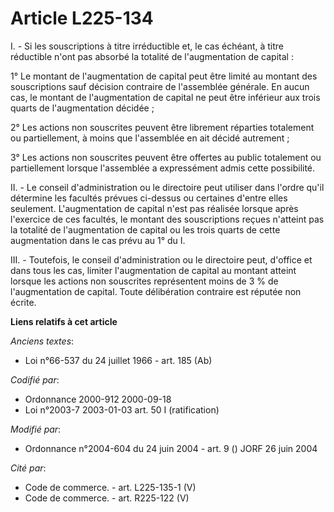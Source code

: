 # Article L225-134

I. - Si les souscriptions à titre irréductible et, le cas échéant, à titre réductible n'ont pas absorbé la totalité de
l'augmentation de capital :

1° Le montant de l'augmentation de capital peut être limité au montant des souscriptions sauf décision contraire de
l'assemblée générale. En aucun cas, le montant de l'augmentation de capital ne peut être inférieur aux trois quarts de
l'augmentation décidée ;

2° Les actions non souscrites peuvent être librement réparties totalement ou partiellement, à moins que l'assemblée en ait
décidé autrement ;

3° Les actions non souscrites peuvent être offertes au public totalement ou partiellement lorsque l'assemblée a expressément
admis cette possibilité.

II. - Le conseil d'administration ou le directoire peut utiliser dans l'ordre qu'il détermine les facultés prévues ci-dessus
ou certaines d'entre elles seulement. L'augmentation de capital n'est pas réalisée lorsque après l'exercice de ces facultés,
le montant des souscriptions reçues n'atteint pas la totalité de l'augmentation de capital ou les trois quarts de cette
augmentation dans le cas prévu au 1° du I.

III. - Toutefois, le conseil d'administration ou le directoire peut, d'office et dans tous les cas, limiter l'augmentation de
capital au montant atteint lorsque les actions non souscrites représentent moins de 3 % de l'augmentation de capital. Toute
délibération contraire est réputée non écrite.

**Liens relatifs à cet article**

_Anciens textes_:

  - Loi n°66-537 du 24 juillet 1966 - art. 185 (Ab)

_Codifié par_:

  - Ordonnance 2000-912 2000-09-18
  - Loi n°2003-7 2003-01-03 art. 50 I (ratification)

_Modifié par_:

  - Ordonnance n°2004-604 du 24 juin 2004 - art. 9 () JORF 26 juin 2004

_Cité par_:

  - Code de commerce. - art. L225-135-1 (V)
  - Code de commerce. - art. R225-122 (V)
